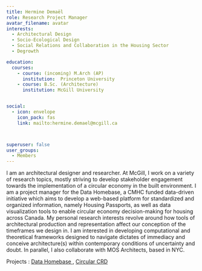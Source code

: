 ```yaml
---
title: Hermine Demaël
role: Research Project Manager
avatar_filename: avatar
interests:
  - Architectural Design
  - Socio-Ecological Design
  - Social Relations and Collaboration in the Housing Sector 
  - Degrowth 

education:
  courses:
    - course: (incoming) M.Arch (AP)
      institution:  Princeton University
    - course: B.Sc. (Architecture) 
      institution: McGill University 


social:
  - icon: envelope
    icon_pack: fas
    link: mailto:hermine.demael@mcgill.ca



superuser: false
user_groups:
  - Members
---
```




I am an architectural designer and researcher. 
At McGill, I work on a variety of research topics, mostly striving to develop stakeholder engagement towards the implementation of a circular economy in the built environment. I am a project manager for the Data Homebase, a CMHC funded data-driven initiative which aims to develop a web-based platform for standardized and organized information, namely Housing Passports, as well as data visualization tools to enable circular economy decision-making for housing across Canada. 
My personal research interests revolve around how tools of architectural production and representation affect our conception of the timeframes we design in. I am interested in developing computational and theoretical frameworks designed to navigate dictates of immediacy and conceive architecture(s) within contemporary conditions of uncertainty and doubt. 
In parallel, I also collaborate with MOS Architects, based in NYC. 


Projects : 
<a href='https://deft-stroopwafel-a0d849.netlify.app/project/data-homebase'  >Data Homebase </a>, 
<a href='https://deft-stroopwafel-a0d849.netlify.app/project/circular-crd'  > Circular CRD</a>
</br>